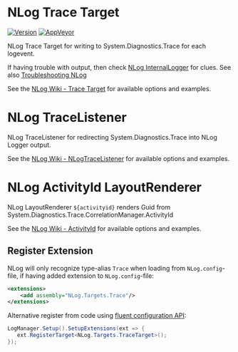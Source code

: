 # NLog Trace Target

[![Version](https://badge.fury.io/nu/NLog.Targets.Trace.svg)](https://www.nuget.org/packages/NLog.Targets.Trace)
[![AppVeyor](https://img.shields.io/appveyor/ci/nlog/NLog-Targets-Trace/master.svg)](https://ci.appveyor.com/project/nlog/NLog-Targets-Trace/branch/master)

NLog Trace Target for writing to System.Diagnostics.Trace for each logevent.

If having trouble with output, then check [NLog InternalLogger](https://github.com/NLog/NLog/wiki/Internal-Logging) for clues. See also [Troubleshooting NLog](https://github.com/NLog/NLog/wiki/Logging-Troubleshooting)

See the [NLog Wiki - Trace Target](https://github.com/NLog/NLog/wiki/Trace-target) for available options and examples.

# NLog TraceListener

NLog TraceListener for redirecting System.Diagnostics.Trace into NLog Logger output.

See the [NLog Wiki - NLogTraceListener](https://github.com/NLog/NLog/wiki/NLog-Trace-Listener-for-System-Diagnostics-Trace) for available options and examples.

# NLog ActivityId LayoutRenderer

NLog LayoutRenderer `${activityid}` renders Guid from System.Diagnostics.Trace.CorrelationManager.ActivityId

See the [NLog Wiki - ActivityId](https://github.com/NLog/NLog/wiki/Trace-Activity-Id-Layout-Renderer) for available options and examples.

## Register Extension

NLog will only recognize type-alias `Trace` when loading from `NLog.config`-file, if having added extension to `NLog.config`-file:

```xml
<extensions>
    <add assembly="NLog.Targets.Trace"/>
</extensions>
```

Alternative register from code using [fluent configuration API](https://github.com/NLog/NLog/wiki/Fluent-Configuration-API):

```csharp
LogManager.Setup().SetupExtensions(ext => {
   ext.RegisterTarget<NLog.Targets.TraceTarget>();
});
```

